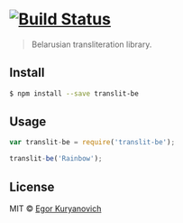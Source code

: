 #  [![Build Status](https://secure.travis-ci.org/Sontan/translit-be.png?branch=master)](http://travis-ci.org/Sontan/translit-be)

> Belarusian transliteration library.


## Install

```sh
$ npm install --save translit-be
```


## Usage

```js
var translit-be = require('translit-be');

translit-be('Rainbow');
```


## License

MIT © [Egor Kuryanovich](http://sontan.name)
